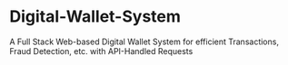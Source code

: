 # Digital-Wallet-System
A Full Stack Web-based Digital Wallet System for efficient Transactions, Fraud Detection, etc. with API-Handled Requests
